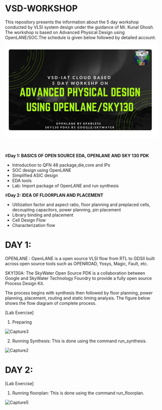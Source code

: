 # VSD-WORKSHOP
This repository presents the information about the 5 day workshop conducted by VLSI system design under the guidance of Mr. Kunal Ghosh. The workshop is based on Advanced Physical Design using OpenLANE/SOC.The schedule is given below followed by detailed account:
<p align="center">
<img src="https://github.com/shrutimary15/VSD-workshop/blob/main/photo_2021-01-23_19-54-03.jpg" 
alt="alt text"  >
<p/>
<br/>

#**Day 1: BASICS OF OPEN SOURCE EDA, OPENLANE AND SKY 130 PDK**
  * Introduction to QFN 48 package,die,core and IPs
  * SOC design using OpenLANE
  * Simplified ASIC design
  * EDA tools
  * Lab: Import package of OpenLANE and run synthesis
  
  #**Day 2: IDEA OF FLOORPLAN AND PLACEMENT**
  * Utilization factor and aspect ratio, floor planning and preplaced cells, decoupling capacitors, power planning, pin placement
  * Library binding and placement
  * Cell Design Flow
  * Characterization flow
  
  
  # DAY 1:
  
  OPENLANE : OpenLANE is a open source VLSI flow from RTL to GDSII built across open source tools such as OPENROAD, Yosys, Magic, Fault, etc.
  
  SKY130A: The SkyWater Open Source PDK is a collaboration between Google and SkyWater Technology Foundry to provide a fully open source Process Design Kit.
  
  The process begins with synthesis then followed by floor planning, power planning, placement, routing and static timing analysis. The figure below shows the flow diagram of     complete process.
  
  [Lab Exercise]
  
 1. Preparing
 
![Capture3](https://user-images.githubusercontent.com/77826778/105609006-5d99bc80-5dcc-11eb-9915-9001fb5c6189.PNG)


 2. Running Synthesis: This is done using the command run_synthesis.
 
  ![Capture2](https://user-images.githubusercontent.com/77826778/105607225-9e410800-5dc3-11eb-9516-fe645dad0811.PNG)
  
  # DAY 2:
  
  [Lab Exercise]
  
  1. Running floorplan: This is done using the command run_floorplan.
  
  ![Capture5](https://user-images.githubusercontent.com/77826778/105608789-2676db80-5dcb-11eb-9fa6-a9d24774f71d.PNG)
  
 
